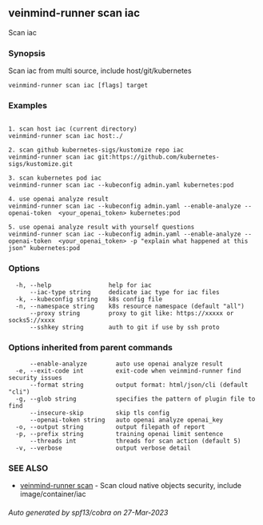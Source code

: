 ## veinmind-runner scan iac

Scan iac

### Synopsis

Scan iac from multi source, include host/git/kubernetes

```
veinmind-runner scan iac [flags] target
```

### Examples

```

1. scan host iac (current directory)
veinmind-runner scan iac host:./

2. scan github kubernetes-sigs/kustomize repo iac
veinmind-runner scan iac git:https://github.com/kubernetes-sigs/kustomize.git

3. scan kubernetes pod iac
veinmind-runner scan iac --kubeconfig admin.yaml kubernetes:pod

4. use openai analyze result
veinmind-runner scan iac --kubeconfig admin.yaml --enable-analyze --openai-token  <your_openai_token> kubernetes:pod

5. use openai analyze result with yourself questions
veinmind-runner scan iac --kubeconfig admin.yaml --enable-analyze --openai-token  <your_openai_token> -p "explain what happened at this json" kubernetes:pod

```

### Options

```
  -h, --help                help for iac
      --iac-type string     dedicate iac type for iac files
  -k, --kubeconfig string   k8s config file
  -n, --namespace string    k8s resource namespace (default "all")
      --proxy string        proxy to git like: https://xxxxx or socks5://xxxx
      --sshkey string       auth to git if use by ssh proto
```

### Options inherited from parent commands

```
      --enable-analyze        auto use openai analyze result
  -e, --exit-code int         exit-code when veinmind-runner find security issues
      --format string         output format: html/json/cli (default "cli")
  -g, --glob string           specifies the pattern of plugin file to find
      --insecure-skip         skip tls config
      --openai-token string   auto openai analyze openai_key
  -o, --output string         output filepath of report
  -p, --prefix string         training openai limit sentence
      --threads int           threads for scan action (default 5)
  -v, --verbose               output verbose detail
```

### SEE ALSO

* [veinmind-runner scan](veinmind-runner_scan.md)	 - Scan cloud native objects security, include image/container/iac

###### Auto generated by spf13/cobra on 27-Mar-2023
